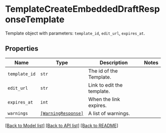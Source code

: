 # TemplateCreateEmbeddedDraftResponseTemplate

Template object with parameters: `template_id`, `edit_url`, `expires_at`.

## Properties

| Name | Type | Description | Notes |
| ---- | ---- | ----------- | ----- |
| `template_id` | ```str``` |  The id of the Template.  |  |
| `edit_url` | ```str``` |  Link to edit the template.  |  |
| `expires_at` | ```int``` |  When the link expires.  |  |
| `warnings` | [```[WarningResponse]```](WarningResponse.md) |  A list of warnings.  |  |


[[Back to Model list]](../README.md#documentation-for-models) [[Back to API list]](../README.md#documentation-for-api-endpoints) [[Back to README]](../README.md)


